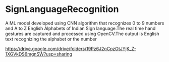 # SignLanguageRecognition

A ML model developed using CNN algorithm that recognizes 0 to 9 numbers and A to Z English Alphabets of Indian Sign language.The real time hand gestures are captured and processed using OpenCV.The output is English text recognizing the alphabet or the number


https://drive.google.com/drive/folders/19Pz6J2qCpzOtJYjK_Z-1XGVkDS6mgnSW?usp=sharing
